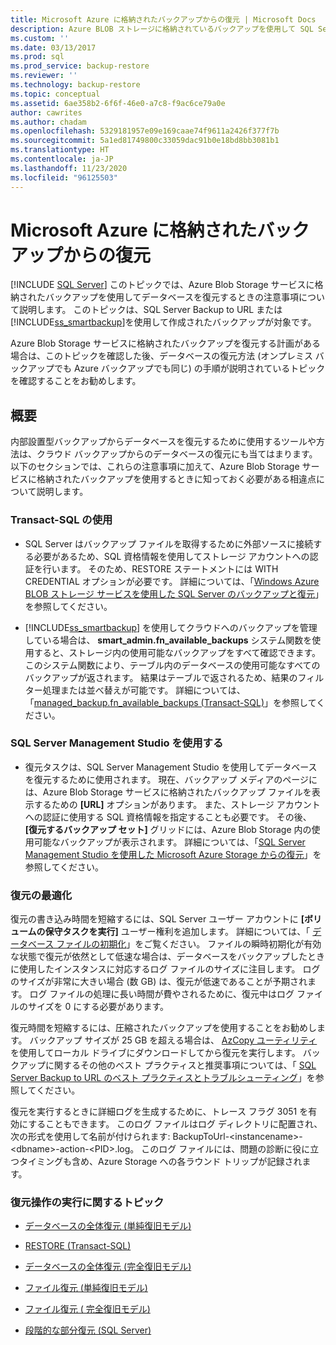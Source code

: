 ```yaml
---
title: Microsoft Azure に格納されたバックアップからの復元 | Microsoft Docs
description: Azure BLOB ストレージに格納されているバックアップを使用して SQL Server データベースを復元する際の考慮事項について理解します。
ms.custom: ''
ms.date: 03/13/2017
ms.prod: sql
ms.prod_service: backup-restore
ms.reviewer: ''
ms.technology: backup-restore
ms.topic: conceptual
ms.assetid: 6ae358b2-6f6f-46e0-a7c8-f9ac6ce79a0e
author: cawrites
ms.author: chadam
ms.openlocfilehash: 5329181957e09e169caae74f9611a2426f377f7b
ms.sourcegitcommit: 5a1ed81749800c33059dac91b0e18bd8bb3081b1
ms.translationtype: HT
ms.contentlocale: ja-JP
ms.lasthandoff: 11/23/2020
ms.locfileid: "96125503"
---
```

# <a name="restoring-from-backups-stored-in-microsoft-azure"></a>Microsoft Azure に格納されたバックアップからの復元
 [!INCLUDE [SQL Server](../../includes/applies-to-version/sqlserver.md)]
  このトピックでは、Azure Blob Storage サービスに格納されたバックアップを使用してデータベースを復元するときの注意事項について説明します。 このトピックは、SQL Server Backup to URL または [!INCLUDE[ss_smartbackup](../../includes/ss-smartbackup-md.md)]を使用して作成されたバックアップが対象です。  
  
 Azure Blob Storage サービスに格納されたバックアップを復元する計画がある場合は、このトピックを確認した後、データベースの復元方法 (オンプレミス バックアップでも Azure バックアップでも同じ) の手順が説明されているトピックを確認することをお勧めします。  
  
## <a name="overview"></a>概要  
 内部設置型バックアップからデータベースを復元するために使用するツールや方法は、クラウド バックアップからのデータベースの復元にも当てはまります。  以下のセクションでは、これらの注意事項に加えて、Azure Blob Storage サービスに格納されたバックアップを使用するときに知っておく必要がある相違点について説明します。  
  
### <a name="using-transact-sql"></a>Transact-SQL の使用  
  
-   SQL Server はバックアップ ファイルを取得するために外部ソースに接続する必要があるため、SQL 資格情報を使用してストレージ アカウントへの認証を行います。 そのため、RESTORE ステートメントには WITH CREDENTIAL オプションが必要です。 詳細については、「[Windows Azure BLOB ストレージ サービスを使用した SQL Server のバックアップと復元](../../relational-databases/backup-restore/sql-server-backup-and-restore-with-microsoft-azure-blob-storage-service.md)」を参照してください。  
  
-   [!INCLUDE[ss_smartbackup](../../includes/ss-smartbackup-md.md)] を使用してクラウドへのバックアップを管理している場合は、 **smart_admin.fn_available_backups** システム関数を使用すると、ストレージ内の使用可能なバックアップをすべて確認できます。 このシステム関数により、テーブル内のデータベースの使用可能なすべてのバックアップが返されます。 結果はテーブルで返されるため、結果のフィルター処理または並べ替えが可能です。 詳細については、「[managed_backup.fn_available_backups &#40;Transact-SQL&#41;](../../relational-databases/system-functions/managed-backup-fn-available-backups-transact-sql.md)」を参照してください。  
  
### <a name="using-sql-server-management-studio"></a>SQL Server Management Studio を使用する  
  
-   復元タスクは、SQL Server Management Studio を使用してデータベースを復元するために使用されます。 現在、バックアップ メディアのページには、Azure Blob Storage サービスに格納されたバックアップ ファイルを表示するための **[URL]** オプションがあります。 また、ストレージ アカウントへの認証に使用する SQL 資格情報を指定することも必要です。 その後、 **[復元するバックアップ セット]** グリッドには、Azure Blob Storage 内の使用可能なバックアップが表示されます。 詳細については、「[SQL Server Management Studio を使用した Microsoft Azure Storage からの復元](../../relational-databases/backup-restore/sql-server-backup-to-url.md#RestoreSSMS)」を参照してください。  
  
### <a name="optimizing-restores"></a>復元の最適化  
 復元の書き込み時間を短縮するには、SQL Server ユーザー アカウントに **[ボリュームの保守タスクを実行]** ユーザー権利を追加します。 詳細については、「 [データベース ファイルの初期化](/previous-versions/sql/sql-server-2008-r2/ms175935(v=sql.105))」をご覧ください。 ファイルの瞬時初期化が有効な状態で復元が依然として低速な場合は、データベースをバックアップしたときに使用したインスタンスに対応するログ ファイルのサイズに注目します。 ログのサイズが非常に大きい場合 (数 GB) は、復元が低速であることが予期されます。 ログ ファイルの処理に長い時間が費やされるために、復元中はログ ファイルのサイズを 0 にする必要があります。  
  
 復元時間を短縮するには、圧縮されたバックアップを使用することをお勧めします。  バックアップ サイズが 25 GB を超える場合は、 [AzCopy ユーティリティ](/archive/blogs/windowsazurestorage/azcopy-uploadingdownloading-files-for-windows-azure-blobs) を使用してローカル ドライブにダウンロードしてから復元を実行します。 バックアップに関するその他のベスト プラクティスと推奨事項については、「 [SQL Server Backup to URL のベスト プラクティスとトラブルシューティング](../../relational-databases/backup-restore/sql-server-backup-to-url-best-practices-and-troubleshooting.md)」を参照してください。  
  
 復元を実行するときに詳細ログを生成するために、トレース フラグ 3051 を有効にすることもできます。 このログ ファイルはログ ディレクトリに配置され、次の形式を使用して名前が付けられます: BackupToUrl-\<instancename>-\<dbname>-action-\<PID>.log。 このログ ファイルには、問題の診断に役に立つタイミングも含め、Azure Storage への各ラウンド トリップが記録されます。  
  
### <a name="topics-on-performing-restore-operations"></a>復元操作の実行に関するトピック  
  
-   [データベースの全体復元 &#40;単純復旧モデル&#41;](../../relational-databases/backup-restore/complete-database-restores-simple-recovery-model.md)  
  
-   [RESTORE &#40;Transact-SQL&#41;](../../t-sql/statements/restore-statements-transact-sql.md)  
  
-   [データベースの全体復元 &#40;完全復旧モデル&#41;](../../relational-databases/backup-restore/complete-database-restores-full-recovery-model.md)  
  
-   [ファイル復元 &#40;単純復旧モデル&#41;](../../relational-databases/backup-restore/file-restores-simple-recovery-model.md)  
  
-   [ファイル復元 &#40; 完全復旧モデル&#41;](../../relational-databases/backup-restore/file-restores-full-recovery-model.md)  
  
-   [段階的な部分復元 &#40;SQL Server&#41;](../../relational-databases/backup-restore/piecemeal-restores-sql-server.md)  
  
